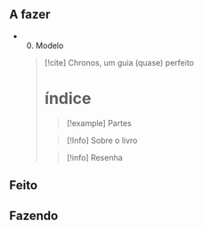 ## A fazer
- 00. Modelo  
  > [!cite] Chronos, um guia (quase) perfeito
  > # índice
  >  > [!example] Partes
  >  
  > > [!Info] Sobre o livro
  > 
  >  > [!info] Resenha

## Feito

## Fazendo